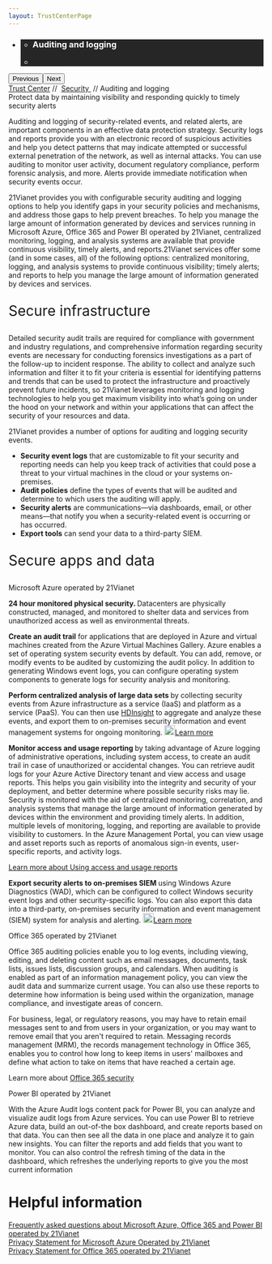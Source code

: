 ```yaml
---
layout: TrustCenterPage
---
```

<div class="row-fluid">
   <div class="span">
      <div>
         <div id="HeroWrapper" data-cols="1" data-view1="1" data-view2="1" data-view3="1" data-view4="1" class="row-fluid wider hero grid-container">
            <div class="span bp0-col-1-1 bp1-col-1-1 bp2-col-1-1 bp3-col-1-1">
               <div bi:type="slideshow" class="slideshow slideshow-hero hero" xmlns:bi="urn:schemas-microsoft-com:mscom:bi">
                  <ul bi:type="list" class="slides">
                     <li id="slide-1" bi:index="0" selectBi="">
                        <div class="heroitem light-foreground" bi:type="heroitem">
                           <div class="media" bi:parenttitle="t1">
                              <a href="" bi:track="False" bi:titleflag="t1" bi:index="0">
                                 <div data-picture="" data-alt="You are in control of your data" data-disable-swap-below="">
                                    <div data-src="https://c.s-microsoft.com/en-us/CMSImages/MS_TrustCenter_Privacy_Header.jpg?version=dc9c5b9b-c334-7922-892a-15c2cd65053d"></div>
                                    <noscript></noscript>
                                 </div>
                              </a>
                           </div>
                           <div class="text" bi:type="cta">
                              <div class="text-container">
                                 <div class="box" style="background: rgba(0,0,0,.85); color: #FFFFFF;">
                                    <ul bi:type="list" class="headerCaption subpageHeaderCaption">
                                       <li class="box-title">
                                          <h3 class="box-title" bi:type="title" bi:title="t1" style="color: #FFFFFF;">Auditing and logging</h3>
                                       </li>
                                       <li class="box-actions box-description"><a target="_self" class="mscom-link" href=""></a></li>
                                    </ul>
                                 </div>
                              </div>
                           </div>
                        </div>
                     </li>
                  </ul>
                  <div class="navigation international" bi:track="false">
                     <div class="grid-container settop" data-title-text="Go To Slide "></div>
                  </div>
                  <div class="prev-next" bi:track="false"><button class="prev"><span class="icon-left" aria-hidden="true"></span><span class="screen-reader-text">Previous</span></button><button class="next"><span class="icon-right" aria-hidden="true"></span><span class="screen-reader-text">Next</span></button></div>
                  <div id="play-pause" class="play-pause" style="display:none">
                     <div class="pause"><button id="pauseButton" class="pause_button"><span class="icon-pause" aria-hidden="true"></span><span class="screen-reader-text">Pause</span></button></div>
                     <div class="play"><button id="playButton" class="play_button"><span class="icon-play" aria-hidden="true"></span><span class="screen-reader-text">Play</span></button></div>
                  </div>
               </div>
            </div>
         </div>
         <div id="BreadcrumbWrapper" data-cols="1" data-view1="1" data-view2="1" data-view3="1" data-view4="1" class="row-fluid grid-container mscom-grid-container breadcrumbs">
            <div class="span bp0-col-1-1 bp1-col-1-1 bp2-col-1-1 bp3-col-1-1"><a target="_self" class="mscom-link" href="../default.html">Trust Center</a> // 
               <a target="_self" class="mscom-link" href="../security/default.html">Security </a> // Auditing and logging
            </div>
         </div>
         <div id="ContentWrapper" data-cols="2" data-view1="1" data-view2="2" data-view3="2" data-view4="2" class="row-fluid subpageBody">
            <div class="span bp0-col-1-1 bp2-col-2-1 bp3-col-2-1 bp1-col-2-2">
            <label>Protect data by maintaining visibility and responding quickly to timely security alerts</label>
            <p>Auditing and logging of security-related events, and related alerts, are important components in an effective data protection strategy. Security logs and reports provide you with an electronic record of suspicious activities and help you detect patterns that may indicate attempted or successful external penetration of the network, as well as internal attacks. You can use auditing to monitor user activity, document regulatory compliance, perform forensic analysis, and more. Alerts provide immediate notification when security events occur.</p>
               <p>21Vianet provides you with configurable security auditing and logging options to help you identify gaps in your security policies and mechanisms, and address those gaps to help prevent breaches. To help you manage the large amount of information generated by devices and services running in Microsoft Azure, Office 365 and Power BI operated by 21Vianet, centralized monitoring, logging, and analysis systems are available that provide continuous visibility, timely alerts, and reports.21Vianet services offer some (and in some cases, all) of the following options: centralized monitoring, logging, and analysis systems to provide continuous visibility; timely alerts; and reports to help you manage the large amount of information generated by devices and services. 
               </p>
               <p style="font-size:28px">Secure infrastructure</p>
               <p>Detailed security audit trails are required for compliance with government and industry regulations, and comprehensive information regarding security events are necessary for conducting forensics investigations as a part of the follow-up to incident response. The ability to collect and analyze such information and filter it to fit your criteria is essential for identifying patterns and trends that can be used to protect the infrastructure and proactively prevent future incidents, so 21Vianet leverages monitoring and logging technologies to help you get maximum visibility into what’s going on under the hood on your network and within your applications that can affect the security of your resources and data.</p>
               <p>21Vianet provides a number of options for auditing and logging security events.</p>
               <ul>
                  <li><b>Security event logs</b> that are customizable to fit your security and reporting needs can help you keep track of activities that could pose a threat to your virtual machines in the cloud or your systems on-premises.</li>
                  <li><b>Audit policies</b> define the types of events that will be audited and determine to which users the auditing will apply.</li>
                  <li><b>Security alerts</b> are communications—via dashboards, email, or other means—that notify you when a security-related event is occurring or has occurred.</li>
                  <li><b>Export tools</b> can send your data to a third-party SIEM.</li>
               </ul>
               <p style="font-size:28px">Secure apps and data</p>
                     <label>Microsoft Azure operated by 21Vianet</label>
                     <p><strong>24 hour monitored physical security. </strong>Datacenters are physically constructed, managed, and monitored to shelter data and services from unauthorized access as well as environmental threats.</p>
                     <p><strong>Create an audit trail</strong> for applications that are deployed in Azure and virtual machines created from the Azure Virtual Machines Gallery. Azure enables a set of operating system security events by default. You can add, remove, or modify events to be audited by customizing the audit policy. In addition to generating Windows event logs, you can configure operating system components to generate logs for security analysis and monitoring.
                     </p>
                     <p><strong>Perform centralized analysis of large data sets </strong> by collecting security events from Azure infrastructure as a service (IaaS) and platform as a service (PaaS). You can then use <a target="_self" class="mscom-link withArrow" href="https://www.azure.cn/home/features/hdinsight/" style="display:inline">HDInsight</a> to aggregate and analyze these events, and export them to on-premises security information and event management systems for ongoing monitoring. <a target="_self" class="mscom-link withArrow" href="https://www.azure.cn/home/features/hdinsight/"><img src="https://c.s-microsoft.com/en-us/CMSImages/Arrow-nobg.png?version=4af37876-de78-d419-6f89-7890a74d4158" class="mscom-image" alt="Arrow | Navigate To Encryption" width="21" height="19">Learn more</a>
                     </p>
                     <p><strong>Monitor access and usage reporting </strong>by taking advantage of Azure logging of administrative operations, including system access, to create an audit trail in case of unauthorized or accidental changes. You can retrieve audit logs for your Azure Active Directory tenant and view access and usage reports. This helps you gain visibility into the integrity and security of your deployment, and better determine where possible security risks may lie. Security is monitored with the aid of centralized monitoring, correlation, and analysis systems that manage the large amount of information generated by devices within the environment and providing timely alerts. In addition, multiple levels of monitoring, logging, and reporting are available to provide visibility to customers. In the Azure Management Portal, you can view usage and asset reports such as reports of anomalous sign-in events, user-specific reports, and activity logs. </p>
                     <p><a href="https://www.azure.cn/documentation/articles/best-practices-monitoring">Learn more about Using access and usage reports</a></p>
                     <p><strong>Export security alerts to on-premises SIEM </strong>using Windows Azure Diagnostics (WAD), which can be configured to collect Windows security event logs and other security-specific logs. You can also export this data into a third-party, on-premises security information and event management (SIEM) system for analysis and alerting. 
                        <a target="_self" class="mscom-link withArrow" href="https://azure.microsoft.com/zh-cn/documentation/articles/cloud-services-dotnet-diagnostics/"><img src="https://c.s-microsoft.com/en-us/CMSImages/Arrow-nobg.png?version=4af37876-de78-d419-6f89-7890a74d4158" class="mscom-image" alt="Arrow | Navigate To Encryption" width="21" height="19">Learn more</a>
                     </p>
                     <label>Office 365 operated by 21Vianet</label>
                     <p>Office 365 auditing policies enable you to log events, including viewing, editing, and deleting content such as email messages, documents, task lists, issues lists, discussion groups, and calendars. When auditing is enabled as part of an information management policy, you can view the audit data and summarize current usage. You can also use these reports to determine how information is being used within the organization, manage compliance, and investigate areas of concern.  </p>
                     <p>For business, legal, or regulatory reasons, you may have to retain email messages sent to and from users in your organization, or you may want to remove email that you aren't required to retain. Messaging records management (MRM), the records management technology in Office 365, enables you to control how long to keep items in users' mailboxes and define what action to take on items that have reached a certain age. 
                     </p>
                     <p>Learn more about <a href="https://www.trustcenter.cn/en-us/security/auditingandlogging.html">Office 365 security</a></p>
                     <label>Power BI operated by 21Vianet</label>
                     <p>With the Azure Audit logs content pack for Power BI, you can analyze and visualize audit logs from Azure services. You can use Power BI to retrieve Azure data, build an out-of-the box dashboard, and create reports based on that data. You can then see all the data in one place and analyze it to gain new insights. You can filter the reports and add fields that you want to monitor. You can also control the refresh timing of the data in the dashboard, which refreshes the underlying reports to give you the most current information</p>
                 </div>
            <div class="span bp0-col-1-1 bp2-col-2-1 bp3-col-2-1 bp1-col-2-2 bp0-clear bp1-clear">
               <div id="SideBarWrapper" data-cols="1" data-view1="1" data-view2="1" data-view3="1" data-view4="1" class="row-fluid">
                  <div id="HelpfulInformation" class="span bp0-col-1-1 bp1-col-1-1 bp2-col-1-1 bp3-col-1-1">
                     <h1>Helpful information</h1>
                     <label><a target="_self" class="mscom-link" href="../resources/FAQ.html">Frequently asked questions about Microsoft Azure, Office 365 and Power BI operated by 21Vianet</a></label><br/>
                     <label><a target="_self" class="mscom-link" href="https://www.azure.cn/support/legal/privacy-statement/">Privacy Statement for Microsoft Azure Operated by 21Vianet</a></label><br/>
                     <label><a target="_self" class="mscom-link" href="http://www.21vbluecloud.com/office365/O365-Privacy/">Privacy Statement for Office 365 operated by 21Vianet</a></label><br/>
                  </div>
               </div>
            </div>
         </div>
      </div>
   </div>
</div>
<div class="row-fluid" data-view4="1" data-view3="1" data-view2="1" data-view1="1" data-cols="1">
   <div class="span bp0-col-1-1 bp1-col-1-1 bp2-col-1-1 bp3-col-1-1"></div>
</div>